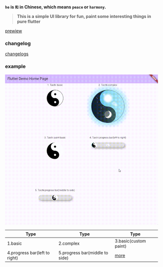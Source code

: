 **`he` is `和` in Chinese, which means `peace` or `harmony`.**

> **This is a simple UI library for fun, paint some interesting things in pure flutter**

[prewiew](https://guchengxi1994.github.io/he/)

### changelog
[changelogs](./CHANGELOG.md)

### example
![example](image.gif)


| Type | Type | Type |
|----------|----------|----------|
| 1.basic | 2.complex | 3.basic(custom paint) |
| 4.progress bar(left to right) | 5.progress bar(middle to side) | [more](https://guchengxi1994.github.io/he/) |